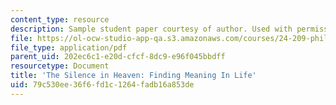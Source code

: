 ```yaml
---
content_type: resource
description: Sample student paper courtesy of author. Used with permission.
file: https://ol-ocw-studio-app-qa.s3.amazonaws.com/courses/24-209-philosophy-in-film-and-other-media-spring-2004/79c530ee36f6fd1c1264fadb16a853de_Philosophy.pdf
file_type: application/pdf
parent_uid: 202ec6c1-e20d-cfcf-8dc9-e96f045bbdff
resourcetype: Document
title: 'The Silence in Heaven: Finding Meaning In Life'
uid: 79c530ee-36f6-fd1c-1264-fadb16a853de
---
```

